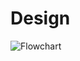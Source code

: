 
# Design
![Flowchart](https://user-images.githubusercontent.com/101723597/161148205-6b57ba29-e2ff-43d7-91f5-bcb61d003f5b.jpeg)



